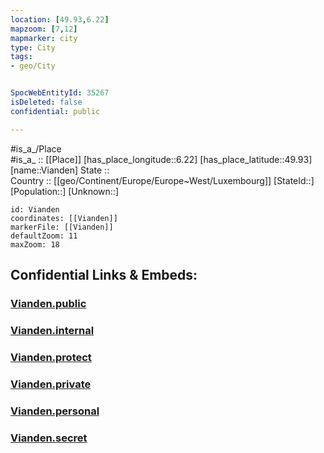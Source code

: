 ```yaml
---
location: [49.93,6.22] 
mapzoom: [7,12] 
mapmarker: city 
type: City
tags:
- geo/City


SpocWebEntityId: 35267
isDeleted: false
confidential: public

---
```

#is_a_/Place  
#is_a_ :: [[Place]] 
[has_place_longitude::6.22] 
[has_place_latitude::49.93] 
[name::Vianden] 
State ::  
Country :: [[geo/Continent/Europe/Europe~West/Luxembourg]] 
[StateId::] 
[Population::] 
[Unknown::] 


```leaflet
id: Vianden
coordinates: [[Vianden]] 
markerFile: [[Vianden]] 
defaultZoom: 11 
maxZoom: 18
```


## Confidential Links & Embeds: 

### [Vianden.public](/_public/\Earth\Continent\Europe\Europe~West\Luxembourg\CityVianden.public.md) 

### [Vianden.internal](/_internal/\Earth\Continent\Europe\Europe~West\Luxembourg\CityVianden.internal.md) 

### [Vianden.protect](/_protect/\Earth\Continent\Europe\Europe~West\Luxembourg\CityVianden.protect.md) 

### [Vianden.private](/_private/\Earth\Continent\Europe\Europe~West\Luxembourg\CityVianden.private.md) 

### [Vianden.personal](/_personal/\Earth\Continent\Europe\Europe~West\Luxembourg\CityVianden.personal.md) 

### [Vianden.secret](/_secret/\Earth\Continent\Europe\Europe~West\Luxembourg\CityVianden.secret.md)

